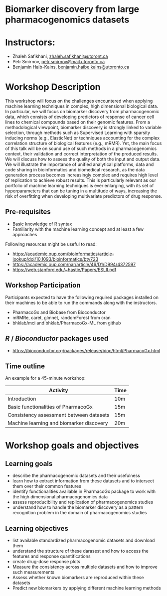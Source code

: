 # Biomarker discovery from large pharmacogenomics datasets

# Instructors:
* Zhaleh Safikhani, zhaleh.safikhani@utoront.ca
* Petr Smirnov, petr.smirnov@mail.utoronto.ca
* Benjamin Haib-Kains, benjamin.haibe.kains@utoronto.ca

# Workshop Description

This workshop will focus on the challenges encountered when applying machine learning techniques in complex, high dimensional biological data. In particular, we will focus on biomarker discovery from pharmacogenomic data, which consists of developing predictors of response of cancer cell lines to chemical compounds based on their genomic features. From a methodological viewpoint, biomarker discovery is strongly linked to variable selection, through methods such as Supervised Learning with sparsity inducing norms (e.g., ElasticNet) or techniques accounting for the complex correlation structure of biological features (e.g., mRMR). Yet, the main focus of this talk will be on sound use of such methods in a pharmacogenomics context, their validation and correct interpretation of the produced results. We will discuss how to assess the quality of both the input and output data. We will illustrate the importance of unified analytical platforms, data and code sharing in bioinformatics and biomedical research, as the data generation process becomes increasingly complex and requires high level of replication to achieve robust results. This is particularly relevant as our portfolio of machine learning techniques is ever enlarging, with its set of hyperparameters that can be tuning in a multitude of ways, increasing the risk of overfitting when developing multivariate predictors of drug response.

## Pre-requisites

* Basic knowledge of R syntax
* Familiarity with the machine learning concept and at least a  few approaches

Following resources might be useful to read:

* https://academic.oup.com/bioinformatics/article-lookup/doi/10.1093/bioinformatics/btv723
* https://academic.oup.com/nar/article/46/D1/D994/4372597
* https://web.stanford.edu/~hastie/Papers/ESLII.pdf


## Workshop Participation

Participants expected to have the following required packages installed on their machines to be able to run the commands along with the instructors.
* PharmacoGx and Biobase from Bioconductor
* mRMRe, caret, glmnet, randomForest from cran
* bhklab/mci and bhklab/PharmacoGx-ML from github

## _R_ / _Bioconductor_ packages used

* https://bioconductor.org/packages/release/bioc/html/PharmacoGx.html


## Time outline

An example for a 45-minute workshop:

| Activity                                    | Time |
|---------------------------------------------|------|
| Introduction                                | 10m  |
| Basic functionalities of PharmacoGx         | 15m  |
| Consistency assessment between datasets     | 15m  |
| Machine learning and biomarker discovery     | 20m  |

# Workshop goals and objectives

## Learning goals

* describe the pharmacogenomic datasets and their usefulness
* learn how to extract information from these datasets and to intersect them over their common features
* identify functionalities available in PharmacoGx package to work with the high dimensional pharmacogenomics data
* assess reproducibility and replication of pharmacogenomics studies
* understand how to handle the biomarker discovery as a pattern recognition problem in the domain of pharmacogenomics studies

## Learning objectives

* list available standardized pharmacogenomic datasets and download them
* understand the structure of these darasest and how to access the features and response quantifications
* create drug-dose response plots
* Measure the consistency across multiple datasets and how to improve such measurements
* Assess whether known biomarkers are reproduced within these datasets 
* Predict new biomarkers by applying different machine learning methods
